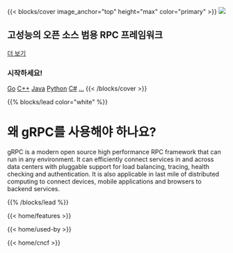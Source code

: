 ---
---

{{< blocks/cover image_anchor="top" height="max" color="primary" >}}
<img src="/img/logos/grpc-logo.png" class="o-logo" />

<h2 class="display-2 o-heading">
  고성능의 오픈 소스 범용 RPC 프레임워크
</h2>
<a
	class="btn btn-lg btn-primary font-weight-bold my-4"
	href="/ko/docs/what-is-grpc/introduction"
>
더 보기
</a>
<h3>시작하세요!</h3>
<div class="l-buttons">
<a class="btn btn-lg btn-primary" href="/ko/docs/languages/go/quickstart/">Go</a>
<a class="btn btn-lg btn-primary" href="/ko/docs/languages/cpp/quickstart/">C++</a>
<a class="btn btn-lg btn-primary" href="/ko/docs/languages/java/quickstart/">Java</a>
<a class="btn btn-lg btn-primary" href="/ko/docs/languages/python/quickstart/">Python</a>
<a class="btn btn-lg btn-primary" href="/ko/docs/languages/csharp/quickstart/">C#</a>
<a class="btn btn-lg btn-primary" href="/ko/docs/languages/">…</a>
{{< /blocks/cover >}}

<div class="l-constrained-width-content">

{{% blocks/lead color="white" %}}
<h1 class="display-1">왜 gRPC를 사용해야 하나요?</h1>
<p class="display-4 font-weight-light">
gRPC is a modern open source high performance RPC framework that can
run in any environment. It can efficiently connect services in and
across data centers with pluggable support for load balancing,
tracing, health checking and authentication. It is also applicable
in last mile of distributed computing to connect devices, mobile
applications and browsers to backend services.
</p>
{{% /blocks/lead %}}

{{< home/features >}}

{{< home/used-by >}}

{{< home/cncf >}}

</div>
